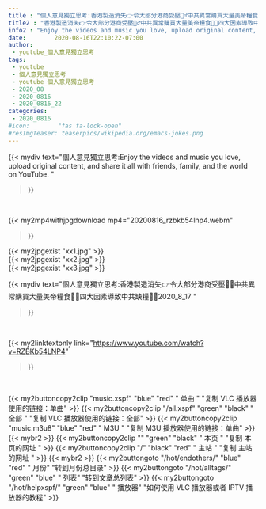 ```yaml
---
title : "個人意見獨立思考:香港製造消失👉令大部分港商受壓🏋️‍♂️中共異常購買大量美帝糧食🥔🥬四大因素導致中共缺糧🤷‍♀️2020_8_17 "
title2 : "香港製造消失👉令大部分港商受壓🏋️‍♂️中共異常購買大量美帝糧食🥔🥬四大因素導致中共缺糧🤷‍♀️2020_8_17 "
info2 : "Enjoy the videos and music you love, upload original content, and share it all with friends, family, and the world on YouTube. "
date:        2020-08-16T22:10:22-07:00
author:
 - youtube_個人意見獨立思考
tags:
 - youtube
 - 個人意見獨立思考
 - youtube_個人意見獨立思考
 - 2020_08
 - 2020_0816
 - 2020_0816_22
categories:
 - 2020_0816
#icon:        "fas fa-lock-open"
#resImgTeaser: teaserpics/wikipedia.org/emacs-jokes.png
---
```


{{< mydiv text="個人意見獨立思考:Enjoy the videos and music you love, upload original content, and share it all with friends, family, and the world on YouTube. "
>}}
<br>


{{< my2mp4withjpgdownload mp4="20200816_rzbkb54lnp4.webm"
>}}

{{< my2jpgexist "xx1.jpg" >}}<br>
{{< my2jpgexist "xx2.jpg" >}}<br>
{{< my2jpgexist "xx3.jpg" >}}<br>



{{< mydiv text="個人意見獨立思考:香港製造消失👉令大部分港商受壓🏋️‍♂️中共異常購買大量美帝糧食🥔🥬四大因素導致中共缺糧🤷‍♀️2020_8_17 "
>}}
<br>

{{< my2linktextonly link="https://www.youtube.com/watch?v=RZBKb54LNP4"
>}}


<br>

{{< my2buttoncopy2clip "music.xspf"        "blue"   "red"    " 单曲 "  "复制 VLC 播放器使用的链接：单曲" >}} {{< my2buttoncopy2clip "/all.xspf"         "green"  "black"  " 全部 "  "复制 VLC 播放器使用的链接：全部" >}} {{< my2buttoncopy2clip "music.m3u8"        "blue"   "red"    " M3U  "    "复制 M3U 播放器使用的链接：单曲" >}} {{< mybr2 >}} {{< my2buttoncopy2clip ""                  "green"  "black"  " 本页 "    "复制 本页的网址 " >}} {{< my2buttoncopy2clip "/"                 "black"  "red"    " 主站 "    "复制 主站的网址 " >}} {{< mybr2 >}} {{< my2buttongoto      "/hot/endothers/"   "blue"   "red"    " 月份"   "转到月份总目录" >}} {{< my2buttongoto      "/hot/alltags/"     "green"  "blue"   " 列表"   "转到文章总列表" >}} {{< my2buttongoto      "/hot/helpxspf/"    "green"  "blue"   " 播放器" "如何使用 VLC 播放器或者 IPTV 播放器的教程" >}} 
